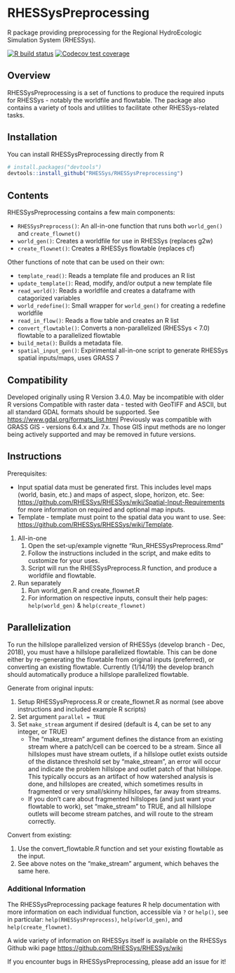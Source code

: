 
<!-- README.md was generated from README.Rmd. Please edit that file -->

# RHESSysPreprocessing

R package providing preprocessing for the Regional HydroEcologic
Simulation System (RHESSys).

<!-- badges: start -->

[![R build
status](https://github.com/RHESSys/RHESSysPreprocessing/workflows/R-CMD-check/badge.svg)](https://github.com/RHESSys/RHESSysPreprocessing/actions)
[![Codecov test
coverage](https://codecov.io/gh/RHESSys/RHESSysPreprocessing/branch/master/graph/badge.svg)](https://codecov.io/gh/RHESSys/RHESSysPreprocessing?branch=master)
<!-- badges: end -->

## Overview

RHESSysPreprocessing is a set of functions to produce the required
inputs for RHESSys - notably the worldfile and flowtable. The package
also contains a variety of tools and utilities to facilitate other
RHESSys-related tasks.

## Installation

You can install RHESSysPreprocessing directly from R

``` r
# install.packages("devtools")
devtools::install_github("RHESSys/RHESSysPreprocessing")
```

<!-- Alternatively, the package can be installed manually: -->
<!-- 1. Download or clone the RHESSysPreprocessing repository. -->
<!-- 1. Open RHESSysPreprocessing.Rproj -->
<!-- 1. Under the "Build" menu, select "Install and restart". -->
<!-- 1. Close the package (under "File" - "Close Project"). -->
<!-- 1. Load the package via: `library(RHESSysPreprocessing)` -->

## Contents

RHESSysPreprocessing contains a few main components:

-   `RHESSysPreprocess()`: An all-in-one function that runs both
    `world_gen()` and `create_flownet()`
-   `world_gen()`: Creates a worldfile for use in RHESSys (replaces g2w)
-   `create_flownet()`: Creates a RHESSys flowtable (replaces cf)

Other functions of note that can be used on their own:

-   `template_read()`: Reads a template file and produces an R list
-   `update_template()`: Read, modify, and/or output a new template file
-   `read_world()`: Reads a worldfile and creates a dataframe with
    catagorized variables
-   `world_redefine()`: Small wrapper for `world_gen()` for creating a
    redefine worldfile
-   `read_in_flow()`: Reads a flow table and creates an R list
-   `convert_flowtable()`: Converts a non-parallelized (RHESSys \< 7.0)
    flowtable to a parallelized flowtable
-   `build_meta()`: Builds a metadata file. <under construction>
-   `spatial_input_gen()`: Expirimental all-in-one script to generate
    RHESSys spatial inputs/maps, uses GRASS 7

## Compatibility

Developed originally using R Version 3.4.0. May be incompatible with
older R versions Compatible with raster data - tested with GeoTIFF and
ASCII, but all standard GDAL formats should be supported. See
<https://www.gdal.org/formats_list.html> Previously was compatible with
GRASS GIS - versions 6.4.x and 7.x. Those GIS input methods are no
longer being actively supported and may be removed in future versions.

## Instructions

Prerequisites:

-   Input spatial data must be generated first. This includes level maps
    (world, basin, etc.) and maps of aspect, slope, horizon, etc. See:
    <https://github.com/RHESSys/RHESSys/wiki/Spatial-Input-Requirements>
    for more information on required and optional map inputs.  
-   Template - template must point to the spatial data you want to use.
    See: <https://github.com/RHESSys/RHESSys/wiki/Template>.

1.  All-in-one
    1)  Open the set-up/example vignette “Run_RHESSysPreprocess.Rmd”
    2)  Follow the instructions included in the script, and make edits
        to customize for your uses.
    3)  Script will run the RHESSysPreprocess.R function, and produce a
        worldfile and flowtable.
2.  Run separately
    1)  Run world_gen.R and create_flownet.R
    2)  For information on respective inputs, consult their help pages:
        `help(world_gen)` & `help(create_flownet)`

## Parallelization

To run the hillslope parallelized version of RHESSys (develop branch -
Dec, 2018), you must have a hillslope parallelized flowtable. This can
be done either by re-generating the flowtable from original inputs
(preferred), or converting an existing flowtable. Currently (1/14/19)
the develop branch should automatically produce a hillslope parallelized
flowtable.

Generate from original inputs:

1.  Setup RHESSysPreprocess.R or create_flownet.R as normal (see above
    instructions and included example R scripts)
2.  Set argument `parallel = TRUE`
3.  Set `make_stream` argument if desired (default is 4, can be set to
    any integer, or TRUE)
    -   The “make_stream” argument defines the distance from an existing
        stream where a patch/cell can be coerced to be a stream. Since
        all hillslopes must have stream outlets, if a hillslope outlet
        exists outside of the distance threshold set by “make_stream”,
        an error will occur and indicate the problem hillslope and
        outlet patch of that hillslope. This typically occurs as an
        artifact of how watershed analysis is done, and hillslopes are
        created, which sometimes results in fragmented or very
        small/skinny hillslopes, far away from streams.
    -   If you don’t care about fragmented hillslopes (and just want
        your flowtable to work), set “make_stream” to TRUE, and all
        hillslope outlets will become stream patches, and will route to
        the stream correctly.

Convert from existing:

1.  Use the convert_flowtable.R function and set your existing flowtable
    as the input.
2.  See above notes on the “make_stream” argument, which behaves the
    same here.

### Additional Information

The RHESSysPreprocessing package features R help documentation with more
information on each individual function, accessible via `?` or `help()`,
see in particular: `help(RHESSysPreprocess)`, `help(world_gen)`, and
`help(create_flownet)`.

A wide variety of information on RHESSys itself is available on the
RHESSys Github wiki page <https://github.com/RHESSys/RHESSys/wiki>

If you encounter bugs in RHESSysPreprocessing, please add an issue for
it!
